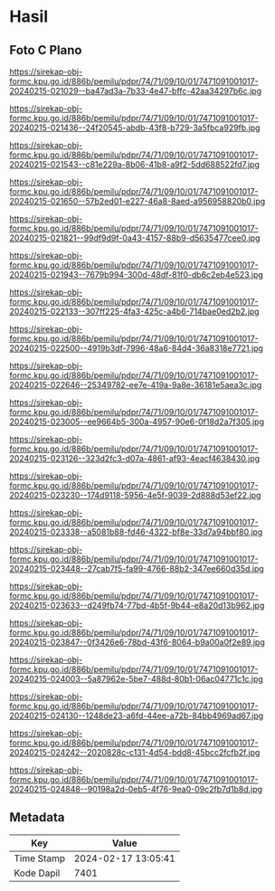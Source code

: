 # Hasil

## Foto C Plano

https://sirekap-obj-formc.kpu.go.id/886b/pemilu/pdpr/74/71/09/10/01/7471091001017-20240215-021029--ba47ad3a-7b33-4e47-bffc-42aa34297b6c.jpg

https://sirekap-obj-formc.kpu.go.id/886b/pemilu/pdpr/74/71/09/10/01/7471091001017-20240215-021436--24f20545-abdb-43f8-b729-3a5fbca929fb.jpg

https://sirekap-obj-formc.kpu.go.id/886b/pemilu/pdpr/74/71/09/10/01/7471091001017-20240215-021543--c81e229a-8b06-41b8-a9f2-5dd688522fd7.jpg

https://sirekap-obj-formc.kpu.go.id/886b/pemilu/pdpr/74/71/09/10/01/7471091001017-20240215-021650--57b2ed01-e227-46a8-8aed-a956958820b0.jpg

https://sirekap-obj-formc.kpu.go.id/886b/pemilu/pdpr/74/71/09/10/01/7471091001017-20240215-021821--99df9d9f-0a43-4157-88b9-d5635477cee0.jpg

https://sirekap-obj-formc.kpu.go.id/886b/pemilu/pdpr/74/71/09/10/01/7471091001017-20240215-021943--7679b994-300d-48df-81f0-db6c2eb4e523.jpg

https://sirekap-obj-formc.kpu.go.id/886b/pemilu/pdpr/74/71/09/10/01/7471091001017-20240215-022133--307ff225-4fa3-425c-a4b6-714bae0ed2b2.jpg

https://sirekap-obj-formc.kpu.go.id/886b/pemilu/pdpr/74/71/09/10/01/7471091001017-20240215-022500--4919b3df-7996-48a6-84d4-36a8318e7721.jpg

https://sirekap-obj-formc.kpu.go.id/886b/pemilu/pdpr/74/71/09/10/01/7471091001017-20240215-022646--25349782-ee7e-419a-9a8e-36181e5aea3c.jpg

https://sirekap-obj-formc.kpu.go.id/886b/pemilu/pdpr/74/71/09/10/01/7471091001017-20240215-023005--ee9664b5-300a-4957-90e6-0f18d2a7f305.jpg

https://sirekap-obj-formc.kpu.go.id/886b/pemilu/pdpr/74/71/09/10/01/7471091001017-20240215-023126--323d2fc3-d07a-4861-af93-4eacf4638430.jpg

https://sirekap-obj-formc.kpu.go.id/886b/pemilu/pdpr/74/71/09/10/01/7471091001017-20240215-023230--174d9118-5956-4e5f-9039-2d888d53ef22.jpg

https://sirekap-obj-formc.kpu.go.id/886b/pemilu/pdpr/74/71/09/10/01/7471091001017-20240215-023338--a5081b88-fd46-4322-bf8e-33d7a94bbf80.jpg

https://sirekap-obj-formc.kpu.go.id/886b/pemilu/pdpr/74/71/09/10/01/7471091001017-20240215-023448--27cab7f5-fa99-4766-88b2-347ee660d35d.jpg

https://sirekap-obj-formc.kpu.go.id/886b/pemilu/pdpr/74/71/09/10/01/7471091001017-20240215-023633--d249fb74-77bd-4b5f-9b44-e8a20d13b962.jpg

https://sirekap-obj-formc.kpu.go.id/886b/pemilu/pdpr/74/71/09/10/01/7471091001017-20240215-023847--0f3426e6-78bd-43f6-8064-b9a00a0f2e89.jpg

https://sirekap-obj-formc.kpu.go.id/886b/pemilu/pdpr/74/71/09/10/01/7471091001017-20240215-024003--5a87962e-5be7-488d-80b1-06ac04771c1c.jpg

https://sirekap-obj-formc.kpu.go.id/886b/pemilu/pdpr/74/71/09/10/01/7471091001017-20240215-024130--1248de23-a6fd-44ee-a72b-84bb4969ad67.jpg

https://sirekap-obj-formc.kpu.go.id/886b/pemilu/pdpr/74/71/09/10/01/7471091001017-20240215-024242--2020828c-c131-4d54-bdd8-45bcc2fcfb2f.jpg

https://sirekap-obj-formc.kpu.go.id/886b/pemilu/pdpr/74/71/09/10/01/7471091001017-20240215-024848--90198a2d-0eb5-4f76-9ea0-09c2fb7d1b8d.jpg


## Metadata

| Key        | Value               |
| ---------- | ------------------- |
| Time Stamp | 2024-02-17 13:05:41 |
| Kode Dapil | 7401                |



